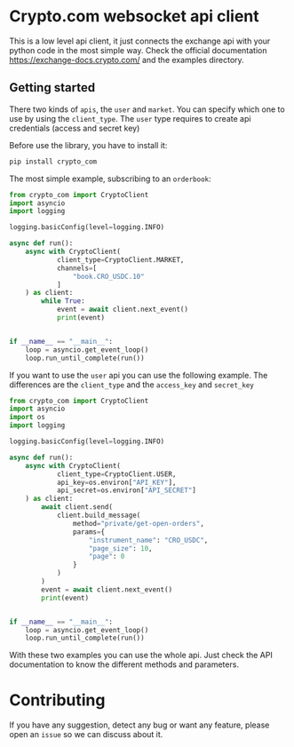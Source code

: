 Crypto.com websocket api client
=================================

This is a low level api client, it just connects the exchange api with your python code in the most simple way.
Check the official documentation https://exchange-docs.crypto.com/ and the examples directory.

Getting started
---------------
There two kinds of `apis`, the `user` and `market`. You can specify which one to use by using the `client_type`. The 
`user` type requires to create api credentials (access and secret key)

Before use the library, you have to install it:
```bash
pip install crypto_com
```

The most simple example, subscribing to an `orderbook`:

```python
from crypto_com import CryptoClient
import asyncio
import logging

logging.basicConfig(level=logging.INFO)

async def run():
    async with CryptoClient(
            client_type=CryptoClient.MARKET,
            channels=[
                "book.CRO_USDC.10"
            ]
    ) as client:
        while True:
            event = await client.next_event()
            print(event)


if __name__ == "__main__":
    loop = asyncio.get_event_loop()
    loop.run_until_complete(run())

```

If you want to use the `user` api you can use the following example. The differences are the `client_type` and the `access_key`
and `secret_key`

```python
from crypto_com import CryptoClient
import asyncio
import os
import logging

logging.basicConfig(level=logging.INFO)

async def run():
    async with CryptoClient(
            client_type=CryptoClient.USER,
            api_key=os.environ["API_KEY"],
            api_secret=os.environ["API_SECRET"]
    ) as client:
        await client.send(
            client.build_message(
                method="private/get-open-orders",
                params={
                    "instrument_name": "CRO_USDC",
                    "page_size": 10,
                    "page": 0
                }
            )
        )
        event = await client.next_event()
        print(event)


if __name__ == "__main__":
    loop = asyncio.get_event_loop()
    loop.run_until_complete(run())

```

With these two examples you can use the whole api. Just check the API documentation to know the different methods
and parameters.

Contributing
============
If you have any suggestion, detect any bug or want any feature, please open an `issue` so we can discuss about it.